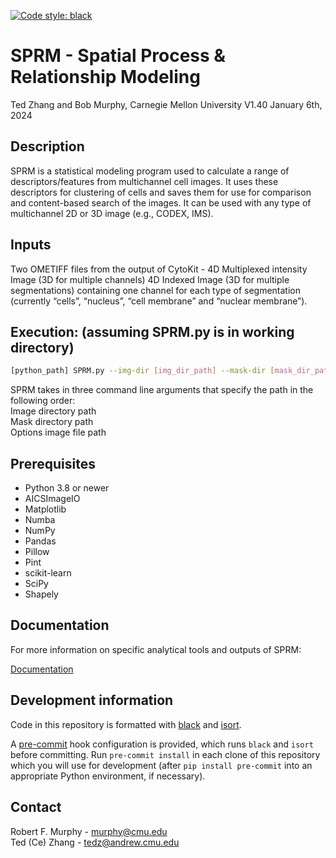 [![Code style: black](https://img.shields.io/badge/code%20style-black-000000.svg)](https://github.com/psf/black)
# SPRM - Spatial Process & Relationship Modeling
Ted Zhang and Bob Murphy, Carnegie Mellon University
V1.40 January 6th, 2024

## Description
SPRM is a statistical modeling program used to calculate a range of descriptors/features from multichannel cell images.  It uses these descriptors for clustering of cells and saves them for use for comparison and content-based search of the images.  It can be used with any type of multichannel 2D or 3D image (e.g., CODEX, IMS).

## Inputs

Two OMETIFF files from the output of CytoKit -
4D Multiplexed intensity Image (3D for multiple channels)
4D Indexed Image (3D for multiple segmentations) containing one channel for each type of segmentation (currently “cells”, “nucleus”, “cell membrane” and “nuclear membrane”).

## Execution: (assuming SPRM.py is in working directory)
```bash
[python_path] SPRM.py --img-dir [img_dir_path] --mask-dir [mask_dir_path] --optional-img-dir [optional_img_dir_path]
```

SPRM takes in three command line arguments that specify the path in the following order:\
Image directory path\
Mask directory path\
Options image file path

## Prerequisites

* Python 3.8 or newer
* AICSImageIO
* Matplotlib
* Numba
* NumPy
* Pandas
* Pillow
* Pint
* scikit-learn
* SciPy
* Shapely

## Documentation 

For more information on specific analytical tools and outputs of SPRM: 

[Documentation](https://docs.google.com/document/d/1ZSH9Ek8C4Ucvaytwxyg8LdrgLU6EHmgAsJ5z7Tcc8HQ/edit#heading=h.5y17kqj4hpjb)

## Development information

Code in this repository is formatted with [black](https://github.com/psf/black) and
[isort](https://pypi.org/project/isort/).

A [pre-commit](https://pre-commit.com/) hook configuration is provided, which runs `black` and `isort` before committing.
Run `pre-commit install` in each clone of this repository which you will use for development (after `pip install pre-commit`
into an appropriate Python environment, if necessary).

## Contact

Robert F. Murphy - murphy@cmu.edu\
Ted (Ce) Zhang - tedz@andrew.cmu.edu

